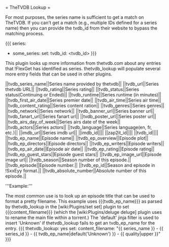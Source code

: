 = TheTVDB Lookup =

For most purposes, the series name is sufficient to get a match on TheTVDB. If you can't get a match (e.g., multiple IDs defined for a series name) then you can provide the tvdb_id from their website to bypass the matching process.

{{{
series:
  - some_series:
      set:
        tvdb_id: <tvdb_id>
}}}

This plugin looks up more information from thetvdb.com about any entries that !FlexGet has identified as series. thetvdb_lookup will populate several more entry fields that can be used in other plugins.

||tvdb_series_name||Series name provided by thetvdb||
||tvdb_url||Series thetvdb URL||
||tvdb_rating||Series rating||
||tvdb_status||Series status(Continuing or Ended)||
||tvdb_runtime||Series runtime (in minutes)||
||tvdb_first_air_date||Series premier date||
||tvdb_air_time||Series air time||
||tvdb_content_rating||Series content ration||
||tvdb_genres||Series genres||
||tvdb_network||Series network||
||tvdb_banner_url||Series banner url||
||tvdb_fanart_url||Series fanart url||
||tvdb_poster_url||Series poster url||
||tvdb_airs_day_of_week||Series airs date of the week||
||tvdb_actors||Series actors||
||tvdb_language||Series language(en, fr, etc.)||
||imdb_url||Series imdb url||
||imdb_id||||
||zap2it_id||||
||tvdb_id||||
||tvdb_ep_name||Episode name||
||tvdb_ep_overview||Episode plot||
||tvdb_ep_directors||Episode directors||
||tvdb_ep_writers||Episode writers||
||tvdb_ep_air_date||Episode air date||
||tvdb_ep_rating||Episode rating||
||tvdb_ep_guest_stars||Episode guest stars||
||tvdb_ep_image_url||Episode image url||
||tvdb_season||Season number of this episode.||
||tvdb_episode||Episode number.||
||tvdb_ep_id||Season and episode in !SxxEyy format.||
||tvdb_absolute_number||Absolute number of this episode.||

'''Example:'''

The most common use is to look up an episode title that can be used to format a pretty filename. This example uses {{{tvdb_ep_name}}} as parsed by thetvdb_lookup in the [wiki:Plugins/set set] plugin to set {{{content_filename}}} (which the [wiki:Plugins/deluge deluge] plugin uses to rename the main file within a torrent.) The 'default' jinja filter is used to insert 'Unknown' if thetvdb_lookup fails to get an tvdb_ep_name for the entry.
{{{
thetvdb_lookup: yes
set:
  content_filename: "{{ series_name }} - {{ series_id }} - {{ tvdb_ep_name|default('Unknown') }}  - {{ quality|upper }}"
}}}